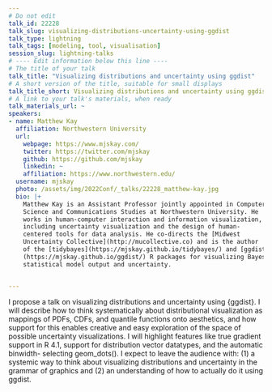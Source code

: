 ```yaml
---
# Do not edit
talk_id: 22228
talk_slug: visualizing-distributions-uncertainty-using-ggdist
talk_type: lightning
talk_tags: [modeling, tool, visualisation]
session_slug: lightning-talks
# ---- Edit information below this line ----
# The title of your talk
talk_title: "Visualizing distributions and uncertainty using ggdist"
# A short version of the title, suitable for small displays
talk_title_short: Visualizing distributions and uncertainty using ggdist
# A link to your talk's materials, when ready
talk_materials_url: ~
speakers:
- name: Matthew Kay
  affiliation: Northwestern University
  url:
    webpage: https://www.mjskay.com/
    twitter: https://twitter.com/mjskay
    github: https://github.com/mjskay
    linkedin: ~
    affiliation: https://www.northwestern.edu/
  username: mjskay
  photo: /assets/img/2022Conf/_talks/22228_matthew-kay.jpg
  bio: |+
    Matthew Kay is an Assistant Professor jointly appointed in Computer
    Science and Communications Studies at Northwestern University. He
    works in human-computer interaction and information visualization,
    including uncertainty visualization and the design of human-
    centered tools for data analysis. He co-directs the [Midwest
    Uncertainty Collective](http://mucollective.co) and is the author
    of the [tidybayes](https://mjskay.github.io/tidybayes/) and [ggdist]
    (https://mjskay.github.io/ggdist/) R packages for visualizing Bayesian
    statistical model output and uncertainty.


---
```


<!-- ABSTRACT ----
Please write abstract below. You may use simple markdown (links, code style, bold, italics)
-->

I propose a talk on visualizing distributions and uncertainty using {ggdist}.
I will describe how to think systematically about distributional visualization
as mappings of PDFs, CDFs, and quantile functions onto aesthetics, and how
support for this enables creative and easy exploration of the space of possible
uncertainty visualizations. I will highlight features like true gradient support
in R 4.1, support for distribution vector datatypes, and the automatic binwidth-
selecting geom_dots(). I expect to leave the audience with: (1) a systemic
way to think about visualizing distributions and uncertainty in the grammar of
graphics and (2) an understanding of how to actually do it using ggdist.
